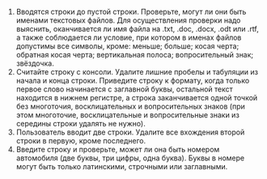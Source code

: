 1. Вводятся строки до пустой строки. Проверьте, могут ли они
   быть именами текстовых файлов.
   Для осуществления проверки надо выяснить, оканчивается ли
   имя файла на .txt, .doc, .docx, .odt или .rtf, а также соблюдается
   ли условие, при котором в именах файлов допустимы все
   символы, кроме: меньше; больше; косая черта; обратная косая
   черта; вертикальная полоса; вопросительный знак; звёздочка.
2. Считайте строку с консоли. Удалите лишние пробелы и
   табуляции из начала и конца строки. Приведите строку к
   формату, когда только первое слово начинается с заглавной
   буквы, остальной текст находится в нижнем регистре, а строка
   заканчивается одной точкой без многоточия, восклицательных
   и вопросительных знаков (при этом многоточие,
   восклицательные и вопросительные знаки из середины строки
   удалять не нужно).
3. Пользователь вводит две строки. Удалите все вхождения
   второй строки в первую, кроме последнего.
4. Введите строку и проверьте, может ли она быть номером
   автомобиля (две буквы, три цифры, одна буква). Буквы в
   номере могут быть только латинскими, строчными или
   заглавными.